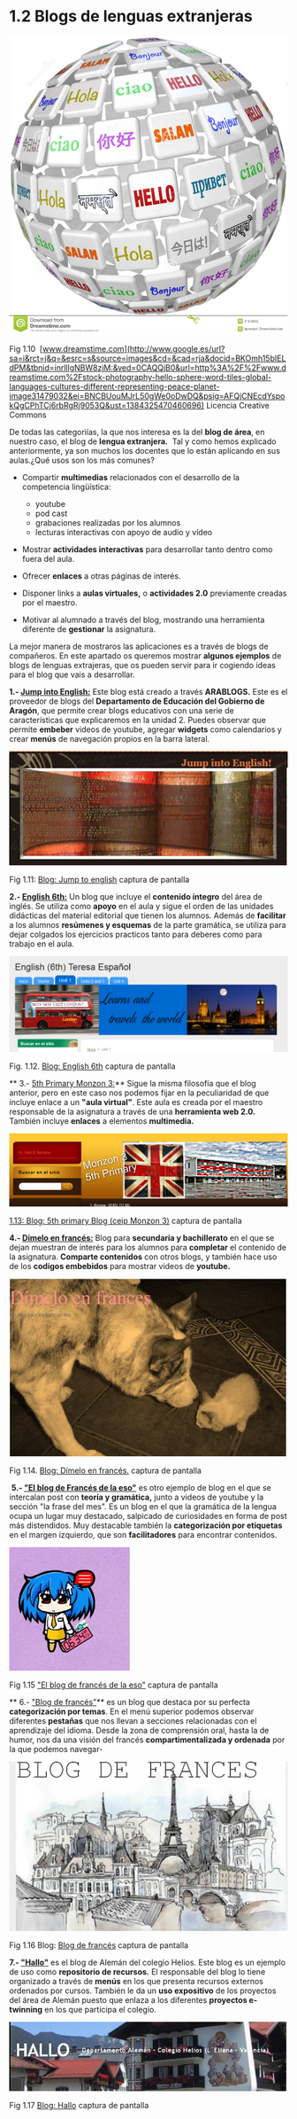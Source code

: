 # 1.2 Blogs de lenguas extranjeras


![](img/blogs_de_lenguas.jpg)


Fig 1.10  [www.dreamstime.com](http://www.google.es/url?sa=i&rct=j&q=&esrc=s&source=images&cd=&cad=rja&docid=BKOmh15bIELdPM&tbnid=inrlllgNBW8zjM:&ved=0CAQQjB0&url=http%3A%2F%2Fwww.dreamstime.com%2Fstock-photography-hello-sphere-word-tiles-global-languages-cultures-different-representing-peace-planet-image31479032&ei=BNCBUouMJrL50gWe0oDwDQ&psig=AFQjCNEcdYspokQgCPhTCj6rbRgRj9053Q&ust=1384325470460696) Licencia Creative Commons

De todas las categoriías, la que nos interesa es la del **blog de área**, en nuestro caso, el blog de **lengua extranjera.**  Tal y como hemos explicado anteriormente, ya son muchos los docentes que lo están aplicando en sus aulas.¿Qué usos son los más comunes?

*   Compartir **multimedias** relacionados con el desarrollo de la competencia lingüística:
    *   youtube
    *   pod cast
    *   grabaciones realizadas por los alumnos
    *   lecturas interactivas con apoyo de audio y vídeo

*   Mostrar **actividades interactivas** para desarrollar tanto dentro como fuera del aula.
*   Ofrecer **enlaces** a otras páginas de interés.
*   Disponer links a **aulas virtuales,** o **actividades 2.0** previamente creadas por el maestro.
*   Motivar al alumnado a través del blog, mostrando una herramienta diferente de **gestionar** la asignatura.

La mejor manera de mostraros las aplicaciones es a través de blogs de compañeros. En este apartado os queremos mostrar **algunos ejemplos** de blogs de lenguas extrajeras, que os pueden servir para ir cogiendo ideas para el blog que vais a desarrollar.

**1.- [Jump into English:](http://www.catedu.es/arablogs/blog.php?id_blog=2399)** Este blog está creado a través **ARABLOGS.** Este es el proveedor de blogs del **Departamento de Educación del Gobierno de Aragón**, que permite crear blogs educativos con una serie de características que explicaremos en la unidad 2. Puedes observar que permite **embeber** videos de youtube, agregar **widgets** como calendarios y crear **menús** de navegación propios en la barra lateral.


![](img/jum_to_english.png)


Fig 1.11: [Blog: Jump to english](http://www.catedu.es/arablogs/blog.php?id_blog=2399) captura de pantalla

**2.- [English 6th:](http://www.teresa23.webnode.com)** Un blog que incluye el **contenido íntegro** del área de inglés. Se utiliza como **apoyo** en el aula y sigue el orden de las unidades didácticas del material editorial que tienen los alumnos. Además de **facilitar** a los alumnos **resúmenes y esquemas** de la parte gramática, se utiliza para dejar colgados los ejercicios practicos tanto para deberes como para trabajo en el aula.


![](img/teresa.png)


Fig. 1.12. [Blog: English 6th](http://www.teresa23.webnode.com) captura de pantalla

** 3.- [5th Primary Monzon 3:](monzon3english5.webnode.com)** Sigue la misma filosofía que el blog anterior, pero en este caso nos podemos fijar en la peculiaridad de que incluye enlace a un **"aula virtual"**. Este aula es creada por el maestro responsable de la asignatura a través de una **herramienta web 2.0.** También incluye **enlaces** a elementos **multimedia.**


![](img/monzon3ingles.png)


[1.13: Blog: 5th primary Blog (ceip Monzon 3)](monzon3english5.webnode.com) captura de pantalla

**4.- [Dimelo en francés:](dimeloenfrances.blogspot.com)** Blog para **secundaria y bachillerato** en el que se dejan muestran de interés para los alumnos para **completar** el contenido de la asignatura. **Comparte contenidos** con otros blogs, y también hace uso de los **codigos embebidos** para mostrar videos de **youtube.**


![](img/frances1.png)


Fig 1.14. [Blog: Dímelo en francés.](dimeloenfrances.blogspot.com) captura de pantalla

 **5.- ["El blog de Francés de la eso"](http://frances3-macarena.blogspot.com.es/)** es otro ejemplo de blog en el que se intercalan post con **teoría y gramática,** junto a videos de youtube y la sección "la frase del mes". Es un blog en el que la gramática de la lengua ocupa un lugar muy destacado, salpicado de curiosidades en forma de post más distendidos. Muy destacable también la **categorización por etiquetas** en el margen izquierdo, que son **facilitadores** para encontrar contenidos.


![](img/frances_eso.JPG)


Fig 1.15 ["El blog de francés de la eso"](http://frances3-macarena.blogspot.com.es/) captura de pantalla

** 6.- ["Blog de francés"](http://francesmarques.blogspot.com.es/)** es un blog que destaca por su perfecta **categorización por temas**. En el menú superior podemos observar diferentes **pestañas** que nos llevan a secciones relacionadas con el aprendizaje del idioma. Desde la zona de comprensión oral, hasta la de humor, nos da una visión del francés **compartimentalizada y ordenada** por la que podemos navegar-


![](img/frances_3.JPG)


Fig 1.16 Blog: [Blog de francés](http://francesmarques.blogspot.com.es/) captura de pantalla

**7.- ["Hallo"](http://heliosaleman.wordpress.com/)** es el blog de Alemán del colegio Helios. Este blog es un ejemplo de uso como **repositorio de recursos.** El responsable del blog lo tiene organizado a través de **menús** en los que presenta recursos externos ordenados por cursos. También le da un **uso expositivo** de los proyectos del área de Alemán puesto que enlaza a los diferentes **proyectos e-twinning** en los que participa el colegio.


![](img/aleman_1.JPG)


Fig 1.17 [Blog: Hallo](http://heliosaleman.wordpress.com/) captura de pantalla


